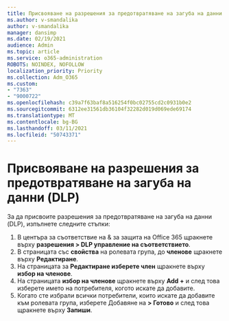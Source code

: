 ```yaml
---
title: Присвояване на разрешения за предотвратяване на загуба на данни (DLP)
ms.author: v-smandalika
author: v-smandalika
manager: dansimp
ms.date: 02/19/2021
audience: Admin
ms.topic: article
ms.service: o365-administration
ROBOTS: NOINDEX, NOFOLLOW
localization_priority: Priority
ms.collection: Adm_O365
ms.custom:
- "7363"
- "9000722"
ms.openlocfilehash: c39a7f63baf8a516254f0bc02755cd2c0931b0e2
ms.sourcegitcommit: 6312ee31561db36104f32282d019d069ede69174
ms.translationtype: MT
ms.contentlocale: bg-BG
ms.lasthandoff: 03/11/2021
ms.locfileid: "50743371"
---
```

# <a name="assign-data-loss-prevention-dlp-permissions"></a>Присвояване на разрешения за предотвратяване на загуба на данни (DLP)

За да присвоите разрешения за предотвратяване на загуба на данни (DLP), изпълнете следните стъпки:

1. В центъра за съответствие на & за защита на Office 365 щракнете върху **разрешения > DLP управление на съответствието**.
2. В страницата със **свойства** на ролевата група, до **членове** щракнете върху **Редактиране**.
3. На страницата за **Редактиране изберете член** щракнете върху **избор на членове**.
4. На страницата **избор на членове** щракнете върху **Add +** и след това изберете името на потребителя, когото искате да добавите.
5. Когато сте избрали всички потребители, които искате да добавите към ролевата група, изберете Добавяне на **> Готово** и след това щракнете върху **Запиши**.
